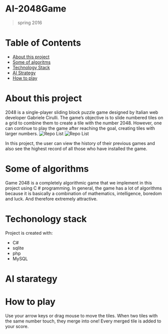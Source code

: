 # AI-2048Game
>spring 2016
# Table of Contents

<!--ts-->
   * [About this project](#About-this-project)
   * [Some of algoritms](#some-of-algoritm)
   * [Technology Stack](#Techonology-stack)
   * [AI Strategy](#AI-starategy) 
   * [How to play](#How-to-play)
<!--te-->  
# About this project
2048 is a single-player sliding block puzzle game designed by Italian web developer Gabriele Cirulli. The game’s objective is to slide numbered tiles on a grid to combine them to create a tile with the number 2048. However, one can continue to play the game after reaching the goal, creating tiles with larger numbers.
![Repo List](/picture/01.jpg) ![Repo List](/picture/02.jpg)

In this project, the user can view the history of their previous games and also see the highest record of all those who have installed the game.
# Some of algorithms
Game 2048 is a completely algorithmic game that we implement in this project using C # programming. In general, the game has a lot of algorithms because it is basically a combination of mathematics, intelligence, boredom and luck. And therefore extremely attractive.

# Techonology stack
Project is created with:
* C#
* sqlite
* php
* MySQL
# AI starategy
# How to play
 Use your arrow keys or drag mouse to move the tiles. When two tiles with the same number touch, they merge into one!
 Every merged tile is added to your score.
